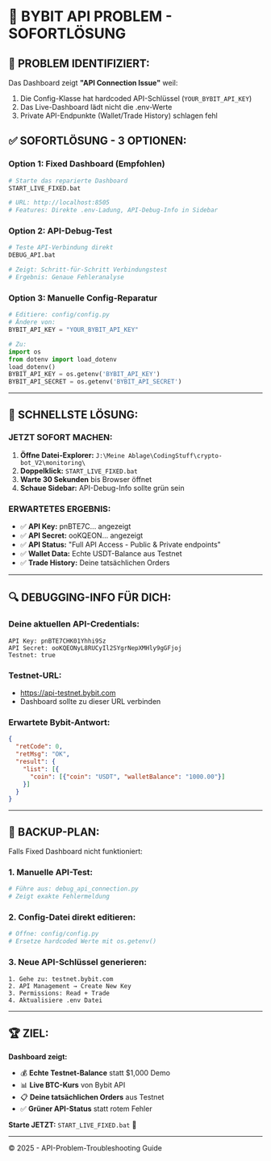 # 🔧 BYBIT API PROBLEM - SOFORTLÖSUNG

## 🚨 **PROBLEM IDENTIFIZIERT:**

Das Dashboard zeigt **"API Connection Issue"** weil:
1. Die Config-Klasse hat hardcoded API-Schlüssel (`YOUR_BYBIT_API_KEY`)
2. Das Live-Dashboard lädt nicht die .env-Werte
3. Private API-Endpunkte (Wallet/Trade History) schlagen fehl

## ✅ **SOFORTLÖSUNG - 3 OPTIONEN:**

### **Option 1: Fixed Dashboard (Empfohlen)**
```bash
# Starte das reparierte Dashboard
START_LIVE_FIXED.bat

# URL: http://localhost:8505
# Features: Direkte .env-Ladung, API-Debug-Info in Sidebar
```

### **Option 2: API-Debug-Test**
```bash
# Teste API-Verbindung direkt
DEBUG_API.bat

# Zeigt: Schritt-für-Schritt Verbindungstest
# Ergebnis: Genaue Fehleranalyse
```

### **Option 3: Manuelle Config-Reparatur**
```python
# Editiere: config/config.py
# Ändere von:
BYBIT_API_KEY = "YOUR_BYBIT_API_KEY"

# Zu:
import os
from dotenv import load_dotenv
load_dotenv()
BYBIT_API_KEY = os.getenv('BYBIT_API_KEY')
BYBIT_API_SECRET = os.getenv('BYBIT_API_SECRET')
```

---

## 🎯 **SCHNELLSTE LÖSUNG:**

### **JETZT SOFORT MACHEN:**
1. **Öffne Datei-Explorer:** `J:\Meine Ablage\CodingStuff\crypto-bot_V2\monitoring\`
2. **Doppelklick:** `START_LIVE_FIXED.bat`
3. **Warte 30 Sekunden** bis Browser öffnet
4. **Schaue Sidebar:** API-Debug-Info sollte grün sein

### **ERWARTETES ERGEBNIS:**
- ✅ **API Key:** pnBTE7C... angezeigt
- ✅ **API Secret:** ooKQEON... angezeigt  
- ✅ **API Status:** "Full API Access - Public & Private endpoints"
- ✅ **Wallet Data:** Echte USDT-Balance aus Testnet
- ✅ **Trade History:** Deine tatsächlichen Orders

---

## 🔍 **DEBUGGING-INFO FÜR DICH:**

### **Deine aktuellen API-Credentials:**
```
API Key: pnBTE7CHK01Yhhi9Sz
API Secret: ooKQEONyL8RUCyIl2SYgrNepXMHly9gGFjoj
Testnet: true
```

### **Testnet-URL:** 
- https://api-testnet.bybit.com
- Dashboard sollte zu dieser URL verbinden

### **Erwartete Bybit-Antwort:**
```json
{
  "retCode": 0,
  "retMsg": "OK",
  "result": {
    "list": [{
      "coin": [{"coin": "USDT", "walletBalance": "1000.00"}]
    }]
  }
}
```

---

## 🚀 **BACKUP-PLAN:**

Falls Fixed Dashboard nicht funktioniert:

### **1. Manuelle API-Test:**
```python
# Führe aus: debug_api_connection.py
# Zeigt exakte Fehlermeldung
```

### **2. Config-Datei direkt editieren:**
```python
# Öffne: config/config.py
# Ersetze hardcoded Werte mit os.getenv()
```

### **3. Neue API-Schlüssel generieren:**
```
1. Gehe zu: testnet.bybit.com
2. API Management → Create New Key
3. Permissions: Read + Trade
4. Aktualisiere .env Datei
```

---

## 🏆 **ZIEL:**

**Dashboard zeigt:**
- 💰 **Echte Testnet-Balance** statt $1,000 Demo
- 📊 **Live BTC-Kurs** von Bybit API
- 📋 **Deine tatsächlichen Orders** aus Testnet
- ✅ **Grüner API-Status** statt rotem Fehler

**Starte JETZT:** `START_LIVE_FIXED.bat` 🚀

---

© 2025 - API-Problem-Troubleshooting Guide
